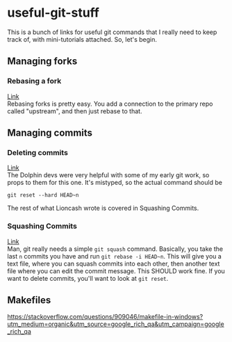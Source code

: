 # useful-git-stuff
This is a bunch of links for useful git commands that I really need to keep track of, with mini-tutorials attached.
So, let's begin.

## Managing forks
### Rebasing a fork
[Link](https://stackoverflow.com/questions/7244321/how-do-i-update-a-github-forked-repository)  
Rebasing forks is pretty easy. You add a connection to the primary repo called "upstream", and then just rebase to that.

## Managing commits
### Deleting commits
[Link](https://github.com/dolphin-emu/dolphin/pull/6477)  
The Dolphin devs were very helpful with some of my early git work, so props to them for this one. It's mistyped, so the actual command should be
```
git reset --hard HEAD~n
```
The rest of what Lioncash wrote is covered in Squashing Commits.

### Squashing Commits
[Link](https://git-scm.com/book/en/v2/Git-Tools-Rewriting-History)  
Man, git really needs a simple `git squash` command. Basically, you take the last `n` commits you have and run `git rebase -i HEAD~n`. This will give you a text file, where you can squash commits into each other, then another text file where you can edit the commit message. This SHOULD work fine. If you want to delete commits, you'll want to look at `git reset`.

## Makefiles
https://stackoverflow.com/questions/909046/makefile-in-windows?utm_medium=organic&utm_source=google_rich_qa&utm_campaign=google_rich_qa
